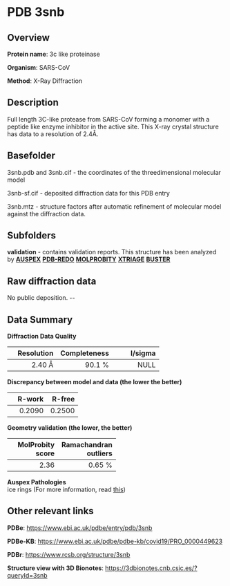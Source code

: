 # PDB 3snb

## Overview

**Protein name**: 3c like proteinase

**Organism**: SARS-CoV

**Method**: X-Ray Diffraction

## Description

Full length 3C-like protease from SARS-CoV forming a monomer with a peptide like enzyme inhibitor in the active site. This X-ray crystal structure has data to a resolution of 2.4Å.

## Basefolder

3snb.pdb and 3snb.cif - the coordinates of the threedimensional molecular model

3snb-sf.cif - deposited diffraction data for this PDB entry

3snb.mtz - structure factors after automatic refinement of molecular model against the diffraction data.

## Subfolders





**validation** - contains validation reports. This structure has been analyzed by [**AUSPEX**](https://github.com/thorn-lab/coronavirus_structural_task_force/tree/master/pdb/3c_like_proteinase/SARS-CoV/3snb/validation/auspex) [**PDB-REDO**](https://github.com/thorn-lab/coronavirus_structural_task_force/tree/master/pdb/3c_like_proteinase/SARS-CoV/3snb/validation/pdb-redo) [**MOLPROBITY**](https://github.com/thorn-lab/coronavirus_structural_task_force/tree/master/pdb/3c_like_proteinase/SARS-CoV/3snb/validation/molprobity) [**XTRIAGE**](https://github.com/thorn-lab/coronavirus_structural_task_force/blob/master/pdb/3c_like_proteinase/SARS-CoV/3snb/validation/Xtriage_output.log) [**BUSTER**](https://www.globalphasing.com/buster/wiki/index.cgi?Covid19Pdb3SNB) 



## Raw diffraction data

No public deposition. --<br> 

## Data Summary
**Diffraction Data Quality**

|   | Resolution | Completeness| I/sigma |
|---|-------------:|----------------:|--------------:|
|   |2.40 Å|90.1  %|<img width=50/>NULL |

**Discrepancy between model and data (the lower the better)**

|   | **R-work**| **R-free**   
|---|-------------:|----------------:|           
||  0.2090|  0.2500|

**Geometry validation (the lower, the better)**

|   |**MolProbity<br>score**| **Ramachandran<br>outliers** 
|---|-------------:|----------------:|
||  2.36|  0.65 %|

**Auspex Pathologies**<br> ice rings (For more information, read [this](https://github.com/thorn-lab/coronavirus_structural_task_force/blob/master/pdb/3c_like_proteinase/SARS-CoV/3snb/validation/auspex/3snb_auspex_comments.txt))

 



## Other relevant links 
**PDBe**:  https://www.ebi.ac.uk/pdbe/entry/pdb/3snb

**PDBe-KB**: https://www.ebi.ac.uk/pdbe/pdbe-kb/covid19/PRO_0000449623 
 
**PDBr**: https://www.rcsb.org/structure/3snb 

**Structure view with 3D Bionotes**: https://3dbionotes.cnb.csic.es/?queryId=3snb

